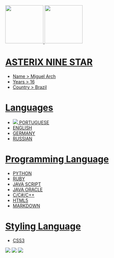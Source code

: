 <div>
<a href="https://github.com/AsterixNine">
<img height="120em" src="https://github-readme-stats.vercel.app/api/top-langs/?username=AsterixNine&layout=compact&langs_count=7&theme=midnight-purple"/>
<img height="120em" src="https://github-readme-stats.vercel.app/api?username=AsterixNine&show_icons=true&theme=midnight-purple&include_all_commits=true&count_private=true"/>
</div>



# ASTERIX NINE STAR
-   Name > Miguel Arch
-   Years > 16
-   Country > Brazil

# Languages
- <img src="https://images.emojiterra.com/google/noto-emoji/v2.034/512px/1f1e7-1f1f7.png">    PORTUGUESE
-    ENGLISH
-    GERMANY
-    RUSSIAN

# Programming Language
-    PYTHON  
-    RUBY
-    JAVA SCRIPT
-    JAVA ORACLE
-    C/C#/C++
-    HTML5
-    MARKDOWN

# Styling Language
-    CSS3


<div>
<!-- Youtube -->
<a href="https://www.youtube.com/@asterixninestar " target="_blank"><img src="https://img.shields.io/badge/YouTube-FF0000?style=for-the-badge&logo=youtube&logoColor=white" target="_blank"></a>
<!-- Instagram -->
<a href="https://instagram.com/miguel.stap/" target="_blank"><img src="https://img.shields.io/badge/-Instagram-%23E4405F?style=for-the-badge&logo=instagram&logoColor=white" target="_blank"></a>
<!-- Gmail -->
<a href = "mailto:contato@AsterixNine"><img src="https://img.shields.io/badge/Gmail-D14836?style=for-the-badge&logo=gmail&logoColor=white" target="_blank"></a>
</div>

